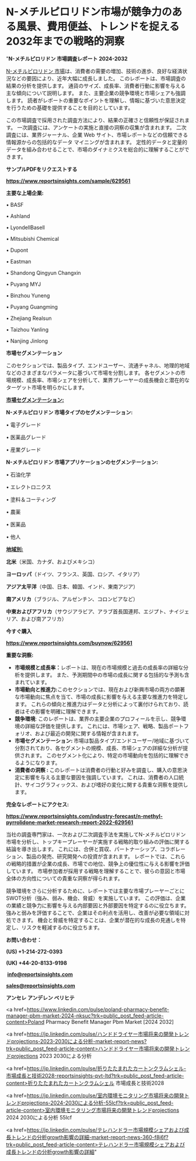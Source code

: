 # N-メチルピロリドン市場が競争力のある風景、費用便益、トレンドを捉える2032年までの戦略的洞察

"<strong>N-メチルピロリドン 市場調査レポート 2024-2032</strong>

<a href=https://www.reportsinsights.com/sample/629561>N-メチルピロリドン 市場</a>は、消費者の需要の増加、技術の進歩、良好な経済状況などの要因により、近年大幅に成長しました。 このレポートは、市場調査の結果の分析を提供します。 通貨のサイズ、成長率、消費者行動に影響を与える主な傾向について説明します。 また、主要企業の競争環境と市場シェアも強調します。 読者がレポートの重要なポイントを理解し、情報に基づいた意思決定を行うための基礎を提供することを目的としています。

この市場調査で採用された調査方法により、結果の正確さと信頼性が保証されます。 一次調査には、アンケートの実施と直接の洞察の収集が含まれます。 二次調査には、業界ジャーナル、企業 Web サイト、市場レポートなどの信頼できる情報源からの包括的なデータ マイニングが含まれます。 定性的データと定量的データを組み合わせることで、市場のダイナミクスを総合的に理解することができます。

<strong><b>サンプルPDFをリクエストする</b></strong>

<a href=https://www.reportsinsights.com/sample/629561><strong><u>https://www.reportsinsights.com/sample/629561</u></strong></a>

<strong>主要な上場企業:</strong>

• BASF

• Ashland

• LyondellBasell

• Mitsubishi Chemical

• Dupont

• Eastman

• Shandong Qingyun Changxin

• Puyang MYJ

• Binzhou Yuneng

• Puyang Guangming

• Zhejiang Realsun

• Taizhou Yanling

• Nanjing Jinlong

<strong>市場セグメンテーション</strong>

このセクションでは、製品タイプ、エンドユーザー、流通チャネル、地理的地域などのさまざまなパラメータに基づいて市場を分割します。 各セグメントの市場規模、成長率、市場シェアを分析して、業界プレーヤーの成長機会と潜在的なターゲット市場を明らかにします。

<strong><u>市場セグメンテーション</u></strong><strong><u>:</u></strong>

<strong>N-メチルピロリドン 市場タイプのセグメンテーション:</strong>

• 電子グレード

• 医薬品グレード

• 産業グレード

<strong>N-メチルピロリドン 市場アプリケーションのセグメンテーション:</strong>

• 石油化学

• エレクトロニクス

• 塗料＆コーティング

• 農薬

• 医薬品

• 他人

<strong><u>地域別</u></strong><strong><u>:</u></strong>

<strong>北米</strong>（米国、カナダ、およびメキシコ）

<strong>ヨーロッパ</strong>（ドイツ、フランス、英国、ロシア、イタリア）

<strong>アジア太平洋</strong>（中国、日本、韓国、インド、東南アジア）

<strong>南アメリカ</strong>（ブラジル、アルゼンチン、コロンビアなど）

<strong>中東およびアフリカ</strong>（サウジアラビア、アラブ首長国連邦、エジプト、ナイジェリア、および南アフリカ）

<strong>今すぐ購入</strong>

<a href=https://www.reportsinsights.com/buynow/629561><strong><u>https://www.reportsinsights.com/buynow/629561</u></strong></a>

<strong>重要な洞察:</strong>
<ul>
  <li><strong>市場規模と成長率：</strong>レポートは、現在の市場規模と過去の成長率の詳細な分析を提供します。 また、予測期間中の市場の成長に関する包括的な予測も含まれています。</li>
  <li><strong>市場動向と推進力:</strong>このセクションでは、現在および新興市場の両方の顕著な市場動向に焦点を当て、市場の成長に影響を与える主要な推進力を特定します。 これらの傾向と推進力はデータと分析によって裏付けられており、読者はその影響を明確に理解できます。</li>
  <li><strong>競争環境</strong>: このレポートは、業界の主要企業のプロフィールを示し、競争環境の詳細な評価を提供します。 これには、市場シェア、戦略、製品ポートフォリオ、および最近の開発に関する情報が含まれます。</li>
  <li><strong>市場セグメンテーション: </strong>市場は製品タイプ/エンドユーザー/地域に基づいて分割されており、各セグメントの規模、成長、市場シェアの詳細な分析が提供されます。 このセグメント化により、特定の市場動向を包括的に理解できるようになります。</li>
  <li><strong>消費者の洞察 : </strong>このレポートは消費者の行動と好みを調査し、購入の意思決定に影響を与える主要な要因を強調しています。 これは、消費者の人口統計、サイコグラフィックス、および嗜好の変化に関する貴重な洞察を提供します。</li>
</ul>
<strong>完全なレポートにアクセス:</strong>

<a href=https://www.reportsinsights.com/industry-forecast/n-methyl-pyrrolidone-market-research-report-2022-629561><strong><u><b>https://www.reportsinsights.com/industry-forecast/n-methyl-pyrrolidone-market-research-report-2022-629561</b></u></strong></a>

当社の調査専門家は、一次および二次調査手法を実施してN-メチルピロリドン市場を分析し、トップキープレーヤーが実施する戦略的取り組みの評価に関する結論を導き出します。 これには、合併と買収、パートナーシップ、コラボレーション、製品の発売、研究開発への投資が含まれます。 レポートでは、これらの戦略的措置が企業の成長、市場での地位、競争上の優位性に与える影響を評価しています。 市場参加者が採用する戦略を理解することで、彼らの意図と市場全体の方向性についての貴重な洞察が得られます。

競争環境をさらに分析するために、レポートでは主要な市場プレーヤーごとにSWOT分析（強み、弱み、機会、脅威）を実施しています。 この評価は、企業の業績と競争力に影響を与える内部要因と外部要因を特定するのに役立ちます。 強みと弱みを評価することで、企業はその利点を活用し、改善が必要な領域に対処できます。 機会と脅威を特定することは、企業が潜在的な成長の見通しを特定し、リスクを軽減するのに役立ちます。

<strong>お問い合わせ：</strong>

<strong>(US) +1-214-272-0393</strong>

<strong>(UK) +44-20-8133-9198</strong>

<strong> </strong><a href=info@reportsinsights.com><strong><u>info@reportsinsights.com</u></strong></a>

<a href=sales@reportsinsights.com><strong><u>sales@reportsinsights.com</u></strong></a>

<strong>アンセレ アンデレン ベリヒテ</strong>

<a href=https://www.linkedin.com/pulse/poland-pharmacy-benefit-manager-pbm-market-2024-nksuc?trk=public_post_feed-article-content>Poland Pharmacy Benefit Manager Pbm Market [2024 2032]</a>

<a href=https://jp.linkedin.com/pulse/ハンドドライヤー市場将来の開発トレンドprojections-2023-2030による分析-market-report-news?trk=public_post_feed-article-content>ハンドドライヤー市場将来の開発トレンドprojections 2023 2030による分析</a>

<a href=https://jp.linkedin.com/pulse/折りたたまれたカートンクラムシェル-市場成長と技術2028-reportsinsights-pvt-ltd?trk=public_post_feed-article-content>折りたたまれたカートンクラムシェル 市場成長と技術2028</a>

<a href=https://jp.linkedin.com/pulse/室内環境モニタリング市場将来の開発トレンドprojections-2024-2030による分析-55lcf?trk=public_post_feed-article-content>室内環境モニタリング市場将来の開発トレンドprojections 2024 2030による分析 55lcf</a>

<a href=https://jp.linkedin.com/pulse/テレハンドラー市場規模シェアおよび成長トレンドの分析growth影響の詳細-market-report-news-360-f8j6f?trk=public_post_feed-article-content>テレハンドラー市場規模シェアおよび成長トレンドの分析growth影響の詳細</a>"
